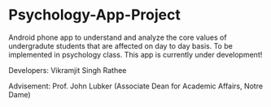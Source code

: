 # Psychology-App-Project

Android phone app to understand and analyze the core values of undergradute students that are affected on day to day basis. To be implemented in psychology class. This app is currently under development!

Developers: Vikramjit Singh Rathee

Advisement: Prof. John Lubker (Associate Dean for Academic Affairs, Notre Dame)
